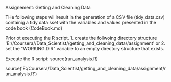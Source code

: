 Assignement: Getting and Cleaning Data

THe following steps wil lresult in the generation of a CSV file (tidy_data.csv) containig a tidy data sset with the variables and values presented in the code book (CodeBook.md)

Prior ot executing the R script.
    1. create the follwoing directory structure 'E://Coursera//Data_Scientist//getting_and_cleaning_data//assignment'
 or 
    2. set the "WORKING.DIR" variable to an empty directory structure that exists.
    


Execute the R script: 
source(run_analysis.R)

source('E:/Coursera/Data_Scientist/getting_and_cleaning_data/assignment/run_analysis.R')